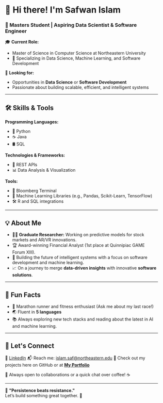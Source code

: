 # 👋 Hi there! I'm **Safwan Islam**

### 🚀 Masters Student | Aspiring Data Scientist & Software Engineer  

🎓 **Current Role:**  
- Master of Science in Computer Science at Northeastern University  
- 🌟 Specializing in Data Science, Machine Learning, and Software Development  

📌 **Looking for:**  
- Opportunities in **Data Science** or **Software Development**  
- Passionate about building scalable, efficient, and intelligent systems  

---

## 🛠️ Skills & Tools  

**Programming Languages:**  
- 🐍 Python  
- ☕ Java  
- 🛢️ SQL

**Technologies & Frameworks:**  
- 🔄 REST APIs   
- 📊 Data Analysis & Visualization  

**Tools:**  
- 💼 Bloomberg Terminal  
- 🧠 Machine Learning Libraries (e.g., Pandas, Scikit-Learn, TensorFlow)  
- 🛠️ R and SQL integrations  

---

## 💡 About Me  

- 🧑‍🎓 **Graduate Researcher:** Working on predictive models for stock markets and AR/VR innovations.  
- 🏆 Award-winning Financial Analyst (1st place at Quinnipiac GAME Forum XIII).  
- 🤖 Building the future of intelligent systems with a focus on software development and machine learning.  
- 📈 On a journey to merge **data-driven insights** with innovative **software solutions**.

---

## 📌 Fun Facts  

- 🏃 Marathon runner and fitness enthusiast (Ask me about my last race!)  
- 🌏 Fluent in **5 languages** 
- 📚 Always exploring new tech stacks and reading about the latest in AI and machine learning.  

---

## 🌟 Let's Connect  

🔗 [LinkedIn]([https://www.linkedin.com/in/safwanislam](https://www.linkedin.com/in/safwan-islam-b229a513b/))  
📬 Reach me: islam.saf@northeastern.edu 
🚀 Check out my projects here on GitHub or at **[My Portfolio](https://github.com/safwanislam145)**  

👀 Always open to collaborations or a quick chat over coffee! ☕

---

🎉 **"Persistence beats resistance."**  
Let’s build something great together. 🚀  

